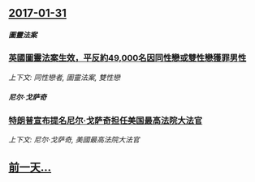 ## [2017-01-31](/news/2017/01/31/index.md)

##### 圖靈法案
### [英國圖靈法案生效，平反約49,000名因同性戀或雙性戀獲罪男性](/news/2017/01/31/英國圖靈法案生效-平反約49000名因同性戀或雙性戀獲罪男性.md)
_上下文: 同性戀者, 圖靈法案, 雙性戀_

##### 尼尔·戈萨奇
### [特朗普宣布提名尼尔·戈萨奇担任美国最高法院大法官 ](/news/2017/01/31/特朗普宣布提名尼尔-戈萨奇担任美国最高法院大法官.md)
_上下文: 尼尔·戈萨奇, 美國最高法院大法官_

## [前一天...](/news/2017/01/30/index.md)

